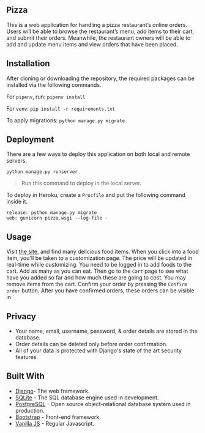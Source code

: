 ## Pizza

This is a web application for handling a pizza restaurant’s online orders. Users will be able to browse the restaurant’s menu, add items to their cart, and submit their orders. Meanwhile, the restaurant owners will be able to add and update menu items and view orders that have been placed.

## Installation
After cloning or downloading the repository, the required packages can be installed via the following commands.

For `pipenv`, run:
`pipenv install`

For `venv`:
`pip install -r requirements.txt`

To apply migrations:
`python manage.py migrate`

## Deployment
There are a few ways to deploy this application on both local and remote servers.

    python manage.py runserver

> Run this command to deploy in the local server.

To deploy in Heroku, create a `Procfile` and put the following command inside it.

    release: python manage.py migrate
    web: gunicorn pizza.wsgi --log-file -

## Usage
Visit [the site](https://pizza-subs-online.herokuapp.com/), and find many delicious food items. When you click into a food item, you'll be taken to a customization page. The price will be updated in real-time while customizing. You need to be logged in to add foods to the cart. Add as many as you can eat. Then go to the `Cart` page to see what have you added so far and how much these are going to cost. You may remove items from the cart. Confirm your order by pressing the `Confirm order` button. After you have confirmed orders, these orders can be visible in `

## Privacy
* Your name, email, username, password, & order details are stored in the database.
* Order details can be deleted only before order confirmation.
* All of your data is protected with Django's state of the art security features.

## Built With

* [Django](https://www.djangoproject.com/)- The web framework.
* [SQLite](https://www.sqlite.org/) - The SQL database engine used in development.
* [PostgreSQL](https://www.postgresql.org/) - Open source object-relational database system used in production.
* [Bootstrap](https://getbootstrap.com/docs/4.0/getting-started/introduction/) - Front-end framework.
* [Vanilla JS](https://developer.mozilla.org/en-US/docs/Web/JavaScript) - Regular Javascript.

